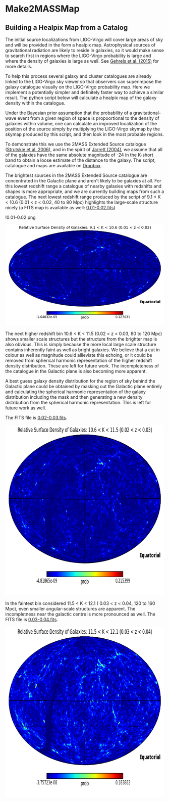 # Make2MASSMap

## Building a Healpix Map from a Catalog

The initial source localizations from LIGO-Virgo will cover large areas of sky and will be provided in the form a healpix map. Astrophysical sources of gravitational radiation are likely to reside in galaxies, so it would make sense to search first in regions where the LIGO-Virgo probability is large and where the density of galaxies is large as well. See [Gehrels et al. (2015)](http://arxiv.org/abs/1508.03608) for more details.

To help this process several galaxy and cluster catalogues are already linked to the LIGO-Virgo sky viewer so that observers can superimpose the galaxy catalogue visually on the LIGO-Virgo probability map. Here we implement a potentially simpler and definitely faster way to achieve a similar result. The python script below will calculate a healpix map of the galaxy density within the catalogue.

Under the Bayesian prior assumption that the probability of a gravitational-wave event from a given region of space is propoortional to the density of galaxies within volume, one can calculate an improved localization of the position of the source simply by multiplying the LIGO-Virgo skymap by the skymap produced by this script, and then look in the most probable regions.

To demonstrate this we use the 2MASS Extended Source catalogue ([Strutskie et al. 2006](http://adsabs.harvard.edu/abs/2006AJ....131.1163S)), and in the spirit of [Jarrett (2004)](http://adsabs.harvard.edu/abs/2004PASA...21..396J), we assume that all of the galaxies have the same absolute magnitude of -24 in the K-short band to obtain a loose estimate of the distance to the galaxy. The script, catalogue and maps are available on [Dropbox](https://www.dropbox.com/sh/z5edxjwfxv8wuss/AABYR-7yM-hqstGubDZvSLwJa?dl=0).

The brightest sources in the 2MASS Extended Source catalogue are concentrated in the Galactic plane and aren't likely to be galaxies at all. For this lowest redshift range a catalogue of nearby galaxies with redshifts and shapes is more appropriate, and we are currently building maps from such a catalogue. The next lowest redshift range produced by the script of 9.1 &lt; K &lt; 10.6 (0.01 &lt; z &lt; 0.02, 40 to 80 Mpc) highlights the large-scale structure nicely (a FITS map is available as well: [0.01-0.02.fits](https://www.dropbox.com/s/4fzi4g4jmtz9rqt/0.01-0.02.fits?dl=0))

!0.01-0.02.png

<img alt="0.01-0.02.png" src="0.01-0.02.png" title="0.01-0.02.png" />

The next higher redshift bin 10.6 &lt; K &lt; 11.5 (0.02 &lt; z &lt; 0.03, 80 to 120 Mpc) shows smaller scale structures but the structure from the brighter map is also obvious. This is simply because the more local large scale structure contains inherently faint as well as bright galaxies. We believe that a cut in colour as well as magnitude could allieviate this echoing, or it could be removed from spherical harmonic representation of the higher redshift density distribution. These are left for future work. The incompleteness of the catalogue in the Galactic plane is also becoming more apparent.

A best guess galaxy density distribution for the region of sky behind the Galactic plane could be obtained by masking out the Galactic plane entirely and calculating the spherical harmonic representation of the galaxy distribution including the mask and then generating a new density distribution from the spherical harmonic representation. This is left for future work as well.

The FITS file is [0.02-0.03.fits](https://www.dropbox.com/s/cet912rzzpqmpyh/0.02-0.03.fits?dl=0).

<img alt="0.02-0.03.png" height="540" src="0.02-0.03.png" title="0.02-0.03.png" width="850" />

In the faintest bin considered 11.5 &lt; K &lt; 12.1 ( 0.03 &lt; z &lt; 0.04, 120 to 160 Mpc), even smaller angular-scale structures are apparent. The incompletness near the galactic centre is more pronounced as well. The FITS file is [0.03-0.04.fits](https://www.dropbox.com/s/wnjcom8tedpoa5w/0.03-0.04.fits?dl=0).

<img alt="0.03-0.04.png" height="540" src="0.03-0.04.png" title="0.03-0.04.png" width="850" />
